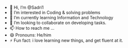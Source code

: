 - 👋 Hi, I’m @Sadri1
- 👀 I’m interested in Coding & solving problems
- 🌱 I’m currently learning Information and Technology
- 💞️ I’m looking to collaborate on developing tasks.
- 📫 How to reach me ...
- 😄 Pronouns: He/him
- ⚡ Fun fact: i love learning new things, and get fluent at it.

<!---
Sadri1/Sadri1 is a ✨ special ✨ repository because its `README.md` (this file) appears on your GitHub profile.
You can click the Preview link to take a look at your changes.
--->
